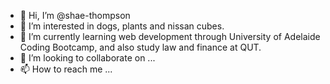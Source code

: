 - 👋 Hi, I’m @shae-thompson
- 👀 I’m interested in dogs, plants and nissan cubes.
- 🌱 I’m currently learning web development through University of Adelaide Coding Bootcamp, and also study law and finance at QUT. 
- 💞️ I’m looking to collaborate on ...
- 📫 How to reach me ...

<!---
shae-thompson/shae-thompson is a ✨ special ✨ repository because its `README.md` (this file) appears on your GitHub profile.
You can click the Preview link to take a look at your changes.
--->
